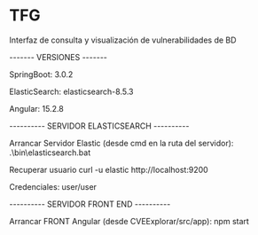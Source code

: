 # TFG
Interfaz de consulta y visualización de vulnerabilidades de BD

------- VERSIONES -------

SpringBoot: 3.0.2

ElasticSearch: elasticsearch-8.5.3

Angular: 15.2.8



---------- SERVIDOR ELASTICSEARCH ----------

Arrancar Servidor Elastic (desde cmd en la ruta del servidor):
.\bin\elasticsearch.bat

Recuperar usuario
curl -u elastic http://localhost:9200

Credenciales:
user/user


---------- SERVIDOR FRONT END ----------

Arrancar FRONT Angular (desde CVEExplorar/src/app): 
npm start
